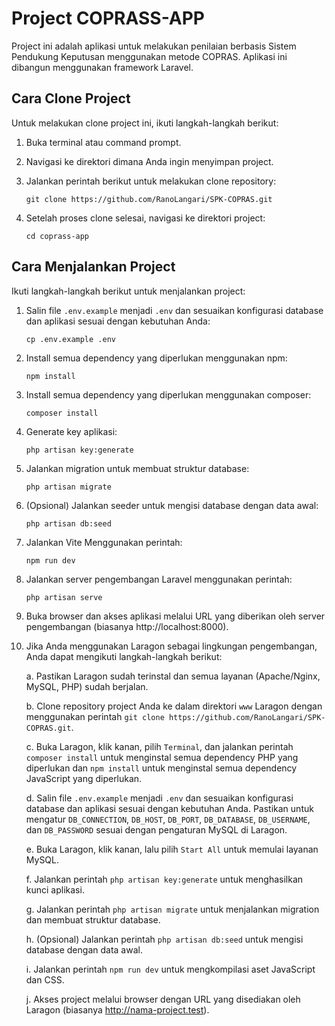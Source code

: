 # Project COPRASS-APP

Project ini adalah aplikasi untuk melakukan penilaian berbasis Sistem Pendukung Keputusan menggunakan metode COPRAS. Aplikasi ini dibangun menggunakan framework Laravel.


## Cara Clone Project

Untuk melakukan clone project ini, ikuti langkah-langkah berikut:

1. Buka terminal atau command prompt.

2. Navigasi ke direktori dimana Anda ingin menyimpan project.

3. Jalankan perintah berikut untuk melakukan clone repository:
   ```
   git clone https://github.com/RanoLangari/SPK-COPRAS.git
   ```

4. Setelah proses clone selesai, navigasi ke direktori project:
   ```
   cd coprass-app
   ```


## Cara Menjalankan Project

Ikuti langkah-langkah berikut untuk menjalankan project:

1. Salin file `.env.example` menjadi `.env` dan sesuaikan konfigurasi database dan aplikasi sesuai dengan kebutuhan Anda:
   ```
   cp .env.example .env
   ```

2. Install semua dependency yang diperlukan menggunakan npm:
   ```
   npm install
   ```

3. Install semua dependency yang diperlukan menggunakan composer:
   ```
   composer install
   ```

4. Generate key aplikasi:
   ```
   php artisan key:generate
   ```

5. Jalankan migration untuk membuat struktur database:
   ```
   php artisan migrate
   ```

6. (Opsional) Jalankan seeder untuk mengisi database dengan data awal:
   ```
   php artisan db:seed
   ```

7. Jalankan Vite Menggunakan perintah:
   ```
   npm run dev
   ```

6. Jalankan server pengembangan Laravel menggunakan perintah:
   ```
   php artisan serve
   ```

7. Buka browser dan akses aplikasi melalui URL yang diberikan oleh server pengembangan (biasanya http://localhost:8000).


8. Jika Anda menggunakan Laragon sebagai lingkungan pengembangan, Anda dapat mengikuti langkah-langkah berikut:

   a. Pastikan Laragon sudah terinstal dan semua layanan (Apache/Nginx, MySQL, PHP) sudah berjalan.

   b. Clone repository project Anda ke dalam direktori `www` Laragon dengan menggunakan perintah `git clone https://github.com/RanoLangari/SPK-COPRAS.git`.

   c. Buka Laragon, klik kanan, pilih `Terminal`, dan jalankan perintah `composer install` untuk menginstal semua dependency PHP yang diperlukan dan `npm install` untuk menginstal semua dependency JavaScript yang diperlukan.

   d. Salin file `.env.example` menjadi `.env` dan sesuaikan konfigurasi database dan aplikasi sesuai dengan kebutuhan Anda. Pastikan untuk mengatur `DB_CONNECTION`, `DB_HOST`, `DB_PORT`, `DB_DATABASE`, `DB_USERNAME`, dan `DB_PASSWORD` sesuai dengan pengaturan MySQL di Laragon.

   e. Buka Laragon, klik kanan, lalu pilih `Start All` untuk memulai layanan MySQL.

   f. Jalankan perintah `php artisan key:generate` untuk menghasilkan kunci aplikasi.

   g. Jalankan perintah `php artisan migrate` untuk menjalankan migration dan membuat struktur database.

   h. (Opsional) Jalankan perintah `php artisan db:seed` untuk mengisi database dengan data awal.

    i. Jalankan perintah `npm run dev` untuk mengkompilasi aset JavaScript dan CSS.

   j. Akses project melalui browser dengan URL yang disediakan oleh Laragon (biasanya http://nama-project.test).



